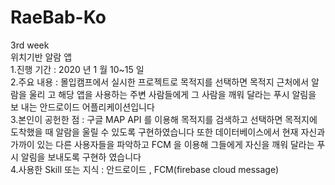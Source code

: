 # RaeBab-Ko
3rd week <br>
위치기반 알람 앱 <br>
1.진행 기간 : 2020 년 1 월 10~15 일 <br>
2.주요 내용 : 몰입캠프에서 실시한 프로젝트로 목적지를 선택하면 목적지 근처에서 알람을 울리
고 해당 앱을 사용하는 주변 사람들에게 그 사람을 깨워 달라는 푸시 알림을 보 내는 안드로이드
어플리케이션입니다 <br>
3.본인이 공헌한 점 : 구글 MAP API 를 이용해 목적지를 검색하고 선택하면 목적지에 도착했을 때
알람을 울릴 수 있도록 구현하였습니다 또한 데이터베이스에서 현재 자신과 가까이 있는 다른
사용자들을 파악하고 FCM 을 이용해 그들에게 자신을 깨워 달라는 푸시 알림을 보내도록 구현하
였습니다 <br>
4.사용한 Skill 또는 지식 : 안드로이드 , FCM(firebase cloud message)
